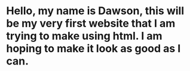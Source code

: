 # Hello, my name is Dawson, this will be my very first website that I am trying to make using html. I am hoping to make it look as good as I can.